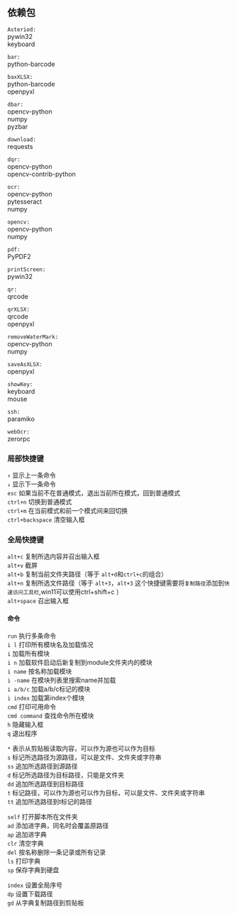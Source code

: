 ## 依赖包
`Asteriod:`</br>
pywin32</br>
keyboard</br>

`bar:`</br>
python-barcode</br>

`baxXLSX:`</br>
python-barcode</br>
openpyxl</br>

`dbar:`</br>
opencv-python</br>
numpy</br>
pyzbar</br>

`download:`</br>
requests</br>

`dqr:`</br>
opencv-python</br>
opencv-contrib-python</br>

`ocr:`</br>
opencv-python</br>
pytesseract</br>
numpy</br>

`opencv:`</br>
opencv-python</br>
numpy</br>


`pdf:`</br>
PyPDF2</br>

`printScreen:`</br>
pywin32</br>

`qr:`</br>
qrcode</br>

`qrXLSX:`</br>
qrcode</br>
openpyxl</br>

`removeWaterMark:`</br>
opencv-python</br>
numpy</br>

`saveAsXLSX:`</br>
openpyxl</br>

`showKey:`</br>
keyboard</br>
mouse</br>

`ssh:`</br>
paramiko</br>

`webOcr:`</br>
zerorpc</br>


### 局部快捷键
`↑` 显示上一条命令</br>
`↓` 显示下一条命令</br>
`esc` 如果当前不在普通模式，退出当前所在模式，回到普通模式</br>
`ctrl+n` 切换到普通模式</br>
`ctrl+m` 在当前模式和前一个模式间来回切换</br>
`ctrl+backspace` 清空输入框</br>

### 全局快捷键

`alt+c` 复制所选内容并召出输入框</br>
`alt+v` 截屏</br>
`alt+b` 复制当前文件夹路径（等于 `alt+d`和`ctrl+c`的组合）</br>
`alt+n` 复制所选文件路径（等于 `alt+3`，`alt+3` 这个快捷键需要将`复制路径`添加到`快速访问工具栏`,win11可以使用ctrl+shift+c ）</br>
`alt+space` 召出输入框</br>

#### 命令
`run` 执行多条命令</br>
`i l` 打印所有模块名及加载情况</br>
`i` 加载所有模块</br>
`i n` 加载软件启动后新复制到module文件夹内的模块</br>
`i name` 按名称加载模块</br>
`i -name` 在模块列表里搜索name并加载</br>
`i a/b/c` 加载a/b/c标记的模块</br>
`i index` 加载第index个模块</br>
`cmd` 打印可用命令</br>
`cmd command` 查找命令所在模块</br>
`h` 隐藏输入框</br>
`q` 退出程序</br>


`*` 表示从剪贴板读取内容，可以作为源也可以作为目标</br>
`s` 标记所选路径为源路径，可以是文件、文件夹或字符串</br>
`ss` 追加所选路径到源路径</br>
`d` 标记所选路径为目标路径，只能是文件夹</br>
`dd` 追加所选路径到目标路径</br>
`t` 标记路径，可以作为源也可以作为目标，可以是文件、文件夹或字符串</br>
`tt` 追加所选路径到t标记的路径</br>

`self` 打开脚本所在文件夹</br>
`ad` 添加进字典，同名时会覆盖原路径</br>
`ap` 追加进字典</br>
`clr` 清空字典</br>
`del` 按名称删除一条记录或所有记录</br>
`ls` 打印字典</br>
`sp` 保存字典到硬盘</br>

`index` 设置全局序号</br>
`dp` 设置下载路径</br>
`gd` 从字典复制路径到剪贴板</br>

